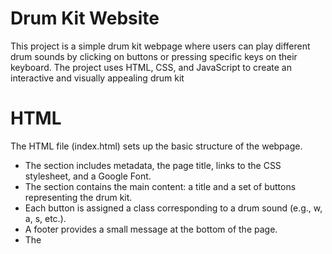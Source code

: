 # Drum Kit Website
This project is a simple drum kit webpage where users can play different drum sounds by clicking on buttons or pressing specific keys on their keyboard. The project uses HTML, CSS, and JavaScript to create an interactive and visually appealing drum kit

# HTML
The HTML file (index.html) sets up the basic structure of the webpage.
* The <head> section includes metadata, the page title, links to the CSS stylesheet, and a Google Font.
* The <body> section contains the main content: a title and a set of buttons representing the drum kit.
* Each button is assigned a class corresponding to a drum sound (e.g., w, a, s, etc.).
* A footer provides a small message at the bottom of the page.
* The <script> tag includes the JavaScript file (index.js).
  
# CSS
* The CSS file (styles.css) styles the webpage.
* The body selector centers text and sets the background color.
* The h1 selector styles the main title with a font, size, color, and text-shadow.
* The footer selector styles the footer text.
* Each button class (w, a, s, etc.) sets a background image for the button.
* The drum class styles the buttons with border, font, color, size, and other properties.
* Additional classes (game-over, pressed, red) provide specific styles for different states.
* Custom scrollbar styling is also included.

# JavaScript
* The JavaScript file (index.js) adds interactivity to the webpage.
* The script detects button clicks and keyboard presses to play corresponding drum sounds.
* document.querySelectorAll(".drum").forEach adds event listeners to all buttons with the class drum.
* The addEventListener("click", function () {...}) callback function calls makeSound and buttonAnimation functions when a button is clicked.
* document.addEventListener("keydown", function (event) {...}) adds an event listener to detect key presses and calls makeSound and buttonAnimation.
* The makeSound function plays a specific sound based on the key pressed or button clicked.
* The buttonAnimation function adds a visual effect to the button when pressed, removing it after a short delay.

# How to Run
* Clone the repository.
* Open index.html in a web browser.
* Click the buttons or press the corresponding keys (w, a, s, d, j, k, l) to play the drum sounds.

Feel free to modify and enhance this project. Enjoy making music with your Drum Kit!
